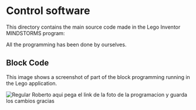 Control software
====

This directory contains the main source code made in the Lego Inventor MINDSTORMS program:

All the programming has been done by ourselves.


## Block Code

This image shows a screenshot of part of the block programming running in the Lego application.

![Regular](https://github.com/user-attachments/assets/f4efc0d2-78a5-49b4-bf55-5a6a050e554f)
Roberto aqui pega el link de la foto de la programacion y guarda los cambios gracias


